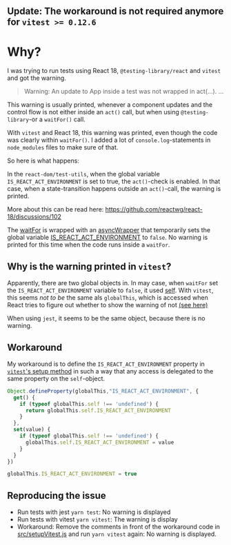 ## Update: The workaround is not required anymore for `vitest >= 0.12.6`

# Why?

I was trying to run tests using React 18, `@testing-library/react` and `vitest`
and got the warning.

> Warning: An update to App inside a test was not wrapped in act(...).
> ...

This warning is usually printed, whenever a component updates and the control
flow is not either inside an `act()` call, but when using `@testing-library`-or a `waitFor()` call.

With `vitest` and React 18, this warning was printed, even though the code
was clearly within `waitFor()`. I added a lot of `console.log`-statements in
`node_modules` files to make sure of that.

So here is what happens:

In the `react-dom/test-utils`, when the global variable `IS_REACT_ACT_ENVIRONMENT` is set to true, the `act()`-check is enabled.
In that case, when a state-transition happens outside an `act()`-call, the warning is printed.

More about this can be read here: https://github.com/reactwg/react-18/discussions/102

The [waitFor](https://github.com/testing-library/dom-testing-library/blob/11fc7731e5081fd0994bf2da84d688fdb592eda7/src/wait-for.js#L190-L197)
is wrapped with an [asyncWrapper](https://github.com/testing-library/react-testing-library/blob/c8c93f83228a68a270583c139972e79b1812b7d3/src/pure.js#L22-L30)
that temporarily sets the global variable [IS_REACT_ACT_ENVIRONMENT](https://github.com/testing-library/react-testing-library/blob/c8c93f83228a68a270583c139972e79b1812b7d3/src/act-compat.js#L23)
to `false`. No warning is printed for this time when the code runs inside a `waitFor`.

## Why is the warning printed in `vitest`?

Apparently, there are two global objects in. In may case, when `waitFor` set the `IS_REACT_ACT_ENVIRONMENT` variable to `false`,
it used [self](https://github.com/testing-library/react-testing-library/blob/c8c93f83228a68a270583c139972e79b1812b7d3/src/act-compat.js#L7).
With `vitest`, this seems *not to be* the same als `globalThis`, which is accessed when React tries to figure out whether to show
the warning of not [(see here)](https://github.com/facebook/react/blob/d5b6b4b865ebf13a1eaf2342d623101056e5e197/packages/react-reconciler/src/ReactFiberAct.old.js#L44)

When using `jest`, it seems to be the same object, because there is no warning.

## Workaround

My workaround is to define the `IS_REACT_ACT_ENVIRONMENT` property in [`vitest`'s setup method](src/setupVitest.js) in such a way
that any access is delegated to the same property on the `self`-object.

```js
Object.defineProperty(globalThis,"IS_REACT_ACT_ENVIRONMENT", {
  get() {
    if (typeof globalThis.self !== 'undefined') {
      return globalThis.self.IS_REACT_ACT_ENVIRONMENT
    }
  },
  set(value) {
    if (typeof globalThis.self !== 'undefined') {
      globalThis.self.IS_REACT_ACT_ENVIRONMENT = value
    }
  }
})

globalThis.IS_REACT_ACT_ENVIRONMENT = true
```

## Reproducing the issue

* Run tests with jest `yarn test`: No warning is displayed
* Run tests with vitest `yarn vitest`: The warning is display
* Workaround: Remove the comments in front of the workaround code in [src/setupVitest.js](src/setupVitest.js)
  and run `yarn vitest` again: No warning is displayed.

